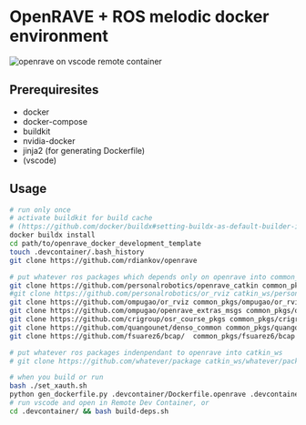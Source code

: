 # OpenRAVE + ROS melodic docker environment

![openrave on vscode remote container](https://i.gyazo.com/d856a7f339f7e77fd52a7bab6cda6983.png)
## Prerequiresites
- docker
- docker-compose
- buildkit
- nvidia-docker
- jinja2 (for generating Dockerfile)
- (vscode)

## Usage

```sh
# run only once
# activate buildkit for build cache
# (https://github.com/docker/buildx#setting-buildx-as-default-builder-in-docker-1903)
docker buildx install
cd path/to/openrave_docker_development_template
touch .devcontainer/.bash_history
git clone https://github.com/rdiankov/openrave

# put whatever ros packages which depends only on openrave into common_pkgs
git clone https://github.com/personalrobotics/openrave_catkin common_pkgs/personalrobotics/openrave_catkin
#git clone https://github.com/personalrobotics/or_rviz catkin_ws/personalrobotics/or_rviz
git clone https://github.com/ompugao/or_rviz common_pkgs/ompugao/or_rviz -b hotfix/disable_rviz_viewer
git clone https://github.com/ompugao/openrave_extras_msgs common_pkgs/ompugao/openrave_extras_msgs
git clone https://github.com/crigroup/osr_course_pkgs common_pkgs/crigroup/osr_course_pkgs
git clone https://github.com/quangounet/denso_common common_pkgs/quangounet/denso_common
git clone https://github.com/fsuarez6/bcap/  common_pkgs/fsuarez6/bcap

# put whatever ros packages indenpendant to openrave into catkin_ws
# git clone https://github.com/whatever/package catkin_ws/whatever/package

# when you build or run
bash ./set_xauth.sh
python gen_dockerfile.py .devcontainer/Dockerfile.openrave .devcontainer/Dockerfile.openrave.gen
# run vscode and open in Remote Dev Container, or
cd .devcontainer/ && bash build-deps.sh
```
